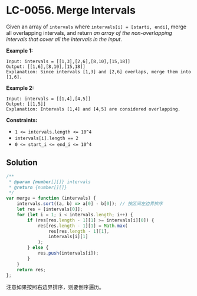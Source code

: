 # LC-0056. Merge Intervals

Given an array of `intervals` where `intervals[i] = [starti, endi]`, merge all overlapping intervals, and return _an array of the non-overlapping intervals that cover all the intervals in the input_.

**Example 1:**

```
Input: intervals = [[1,3],[2,6],[8,10],[15,18]]
Output: [[1,6],[8,10],[15,18]]
Explanation: Since intervals [1,3] and [2,6] overlaps, merge them into [1,6].
```

**Example 2:**

```
Input: intervals = [[1,4],[4,5]]
Output: [[1,5]]
Explanation: Intervals [1,4] and [4,5] are considered overlapping.
```

**Constraints:**

-   `1 <= intervals.length <= 10^4`
-   `intervals[i].length == 2`
-   `0 <= start_i <= end_i <= 10^4`

## Solution

```javascript
/**
 * @param {number[][]} intervals
 * @return {number[][]}
 */
var merge = function (intervals) {
    intervals.sort((a, b) => a[0] - b[0]); // 按区间左边界排序
    let res = [intervals[0]];
    for (let i = 1; i < intervals.length; i++) {
        if (res[res.length - 1][1] >= intervals[i][0]) {
            res[res.length - 1][1] = Math.max(
                res[res.length - 1][1],
                intervals[i][1]
            );
        } else {
            res.push(intervals[i]);
        }
    }
    return res;
};
```

注意如果按照右边界排序，则要倒序遍历。
